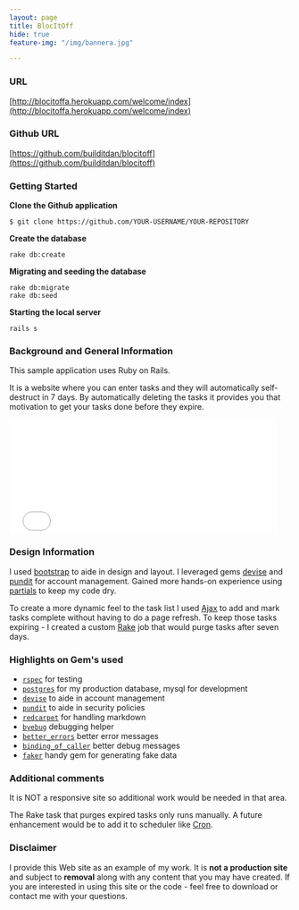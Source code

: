 ```yaml
---
layout: page
title: BlocItOff
hide: true
feature-img: "/img/bannera.jpg"

---
```


### URL
[http://blocitoffa.herokuapp.com/welcome/index](http://blocitoffa.herokuapp.com/welcome/index)

### Github URL
[https://github.com/builditdan/blocitoff](https://github.com/builditdan/blocitoff)

### Getting Started

**Clone the Github application**

```
$ git clone https://github.com/YOUR-USERNAME/YOUR-REPOSITORY
```

**Create the database**

```
rake db:create
```

**Migrating and seeding the database**

```
rake db:migrate
rake db:seed
```

**Starting the local server**

```
rails s

```

### Background and General Information
This sample application uses Ruby on Rails.

It is a website where you can enter tasks and they will automatically self-destruct in 7 days. By automatically deleting the tasks it provides you that motivation to get your tasks done before they expire.

<iframe src="//giphy.com/embed/8p8E1sylIARDW" width="480" height="204" frameBorder="0" class="giphy-embed" allowFullScreen></iframe><p><a href="http://giphy.com/gifs/excited-8p8E1sylIARDW"></a></p>

### Design Information
I used [bootstrap](http://getbootstrap.com/) to aide in design and layout. I leveraged gems [devise](https://github.com/plataformatec/devise) and [pundit](https://github.com/elabs/pundit) for account management. Gained more hands-on experience using [partials](http://guides.rubyonrails.org/layouts_and_rendering.html#using-partials) to keep my code dry.

To create a more dynamic feel to the task list I used [Ajax](http://guides.rubyonrails.org/working_with_javascript_in_rails.html) to add and mark tasks complete without having to do a page refresh. To keep those tasks expiring - I created a custom [Rake](http://guides.rubyonrails.org/command_line.html#rake) job that would purge tasks after seven days.

### Highlights on Gem's used
* [`rspec`](https://github.com/rspec/rspec-rails) for testing
* [`postgres`](http://www.postgresql.org/) for my production database, mysql for development
* [`devise`](https://github.com/plataformatec/devise) to aide in account management
* [`pundit`](https://github.com/elabs/pundit) to aide in security policies
* [`redcarpet`](https://github.com/vmg/redcarpet) for handling markdown
* [`byebug`](https://github.com/deivid-rodriguez/byebug) debugging helper
* [`better_errors`](https://github.com/charliesome/better_errors) better error messages
* [`binding_of_caller`](https://github.com/banister/binding_of_caller) better debug messages
* [`faker`](https://github.com/stympy/faker) handy gem for generating fake data

### Additional comments
It is NOT a responsive site so additional work would be needed in that area.

The Rake task that purges expired tasks only runs manually. A future enhancement would be to add it to scheduler like [Cron](https://en.wikipedia.org/wiki/Cron).

### Disclaimer
I provide this Web site as an example of my work. It is **not a production site** and subject to **removal** along with any content that you may have created. If you are interested in using this site or the code - feel free to download or contact me with your questions.
